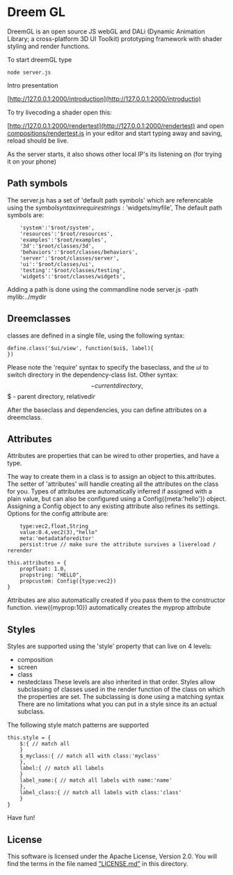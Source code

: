 # Dreem GL

DreemGL is an open source JS webGL and DALi (Dynamic Animation Library; a cross-platform 3D UI Toolkit) prototyping framework with 
shader styling and render functions.

To start dreemGL type

```node server.js```

Intro presentation

[http://127.0.0.1:2000/introduction](http://127.0.0.1:2000/introductio)

To try livecoding a shader open this:

[http://127.0.0.1:2000/rendertest](http://127.0.0.1:2000/rendertest) and open 
[compositions/rendertest.js](compositions/rendertest.js) in your editor and start typing away and saving, reload should 
be live.

As the server starts, it also shows other local IP's its listening on (for trying it on your phone)

## Path symbols

The server.js has a set of 'default path symbols' which are referencable using the $symbol syntax in require strings: '$widgets/myfile',
The default path symbols are:
```
	'system':'$root/system',
	'resources':'$root/resources',
	'examples':'$root/examples',
	'3d':'$root/classes/3d',
	'behaviors':'$root/classes/behaviors',
	'server':'$root/classes/server',
	'ui':'$root/classes/ui',
	'testing':'$root/classes/testing',
	'widgets':'$root/classes/widgets',
```

Adding a path is done using the commandline
node server.js -path mylib:../mydir

## Dreemclasses 
classes are defined in a single file, using the following syntax:
```
define.class('$ui/view', function($ui$, label){
})
```
Please note the 'require' syntax to specify the baseclass, and the $ui$ to switch directory in the dependency-class list.
Other syntax: $$ - current directory, $$$ - parent directory, relative$dir$

After the baseclass and dependencies, you can define attributes on a dreemclass.

## Attributes 

Attributes are properties that can be wired to other properties, and have a type. 

The way to create them in a class is to assign an object to this.attributes. The setter of 'attributes' will handle creating all the attributes on the class for you. Types of attributes are automatically inferred if assigned with a plain value, but can also be configured using a Config({meta:'hello'}) object. Assigning a Config object to any existing attribute also refines its settings.
Options for the config attribute are:
```
	type:vec2,float,String
	value:0.4,vec2(3),"hello"
	meta:'metadataforeditor'
	persist:true // make sure the attribute survives a livereload / rerender
```
```
this.attributes = {
	propfloat: 1.0,
	propstring: "HELLO",
	propcustom: Config({type:vec2})
}
```
Attributes are also automatically created if you pass them to the constructor function. view({myprop:10}) automatically creates the myprop attribute

## Styles

Styles are supported using the 'style' property that can live on 4 levels:
- composition
- screen
- class
- nestedclass
These levels are also inherited in that order. 
Styles allow subclassing of classes used in the render function of the class on which the properties are set. The subclassing is done using a matching syntax
There are no limitations what you can put in a style since its an actual subclass.

The following style match patterns are supported
```
this.style = {
	$:{ // match all
	}
	$_myclass:{ // match all with class:'myclass'
	},
	label:{ // match all labels
	}
	label_name:{ // match all labels with name:'name'
	},
	label_class:{ // match all labels with class:'class'
	}
}
```
Have fun!

## License
This software is licensed under the  Apache License, Version 2.0. You will find the terms in the file named 
["LICENSE.md"](LICENSE.md) in this directory.
